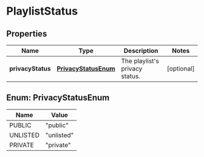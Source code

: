 

# PlaylistStatus


## Properties

Name | Type | Description | Notes
------------ | ------------- | ------------- | -------------
**privacyStatus** | [**PrivacyStatusEnum**](#PrivacyStatusEnum) | The playlist&#39;s privacy status. |  [optional]



## Enum: PrivacyStatusEnum

Name | Value
---- | -----
PUBLIC | &quot;public&quot;
UNLISTED | &quot;unlisted&quot;
PRIVATE | &quot;private&quot;



